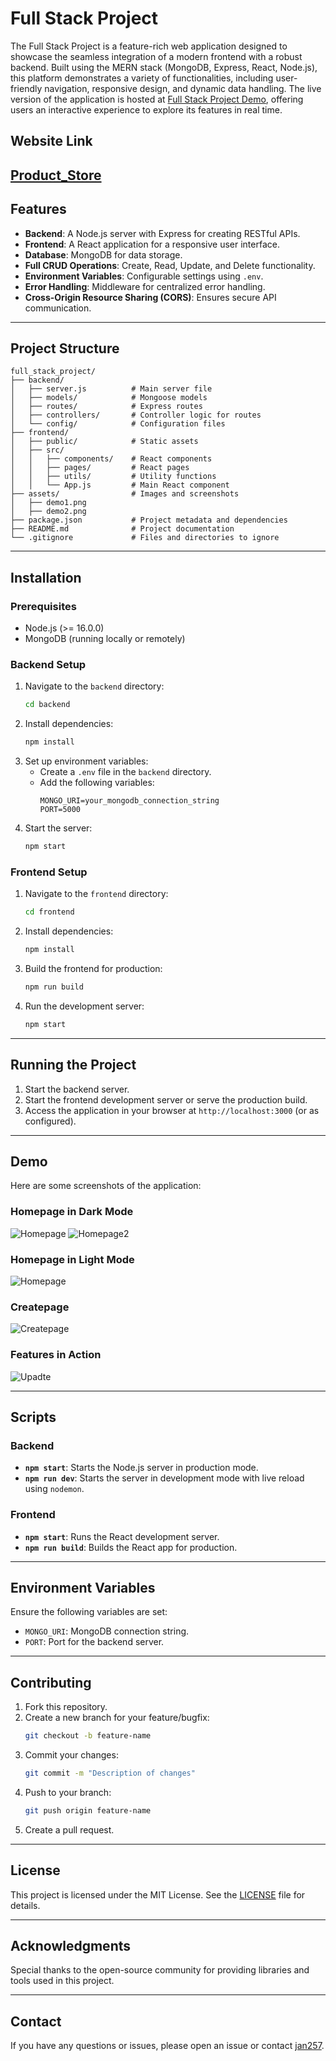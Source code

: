 # Full Stack Project

The Full Stack Project is a feature-rich web application designed to showcase the seamless integration of a modern frontend with a robust backend. Built using the MERN stack (MongoDB, Express, React, Node.js), this platform demonstrates a variety of functionalities, including user-friendly navigation, responsive design, and dynamic data handling. The live version of the application is hosted at [Full Stack Project Demo](https://full-stack-project-1-6olo.onrender.com/), offering users an interactive experience to explore its features in real time.

## Website Link 

## [Product_Store](https://full-stack-project-1-6olo.onrender.com)

## Features
- **Backend**: A Node.js server with Express for creating RESTful APIs.
- **Frontend**: A React application for a responsive user interface.
- **Database**: MongoDB for data storage.
- **Full CRUD Operations**: Create, Read, Update, and Delete functionality.
- **Environment Variables**: Configurable settings using `.env`.
- **Error Handling**: Middleware for centralized error handling.
- **Cross-Origin Resource Sharing (CORS)**: Ensures secure API communication.

---

## Project Structure
```
full_stack_project/
├── backend/
│   ├── server.js          # Main server file
│   ├── models/            # Mongoose models
│   ├── routes/            # Express routes
│   ├── controllers/       # Controller logic for routes
│   └── config/            # Configuration files
├── frontend/
│   ├── public/            # Static assets
│   ├── src/
│   │   ├── components/    # React components
│   │   ├── pages/         # React pages
│   │   ├── utils/         # Utility functions
│   │   └── App.js         # Main React component
├── assets/                # Images and screenshots
│   ├── demo1.png
│   ├── demo2.png
├── package.json           # Project metadata and dependencies
├── README.md              # Project documentation
└── .gitignore             # Files and directories to ignore
```

---

## Installation

### Prerequisites
- Node.js (>= 16.0.0)
- MongoDB (running locally or remotely)

### Backend Setup
1. Navigate to the `backend` directory:
   ```bash
   cd backend
   ```
2. Install dependencies:
   ```bash
   npm install
   ```
3. Set up environment variables:
   - Create a `.env` file in the `backend` directory.
   - Add the following variables:
     ```env
     MONGO_URI=your_mongodb_connection_string
     PORT=5000
     ```
4. Start the server:
   ```bash
   npm start
   ```

### Frontend Setup
1. Navigate to the `frontend` directory:
   ```bash
   cd frontend
   ```
2. Install dependencies:
   ```bash
   npm install
   ```
3. Build the frontend for production:
   ```bash
   npm run build
   ```
4. Run the development server:
   ```bash
   npm start
   ```

---

## Running the Project
1. Start the backend server.
2. Start the frontend development server or serve the production build.
3. Access the application in your browser at `http://localhost:3000` (or as configured).

---

## Demo
Here are some screenshots of the application:

### Homepage in Dark Mode
![Homepage](/assets/Home_Page-1.png)
![Homepage2](/assets/Home_page-2.png)

### Homepage in Light Mode
![Homepage](/assets/Home_Page-3.png)

### Createpage
![Createpage](/assets/Create_Page-1.png)

### Features in Action
![Upadte](/assets/Update_Feature.png)

---

## Scripts

### Backend
- **`npm start`**: Starts the Node.js server in production mode.
- **`npm run dev`**: Starts the server in development mode with live reload using `nodemon`.

### Frontend
- **`npm start`**: Runs the React development server.
- **`npm run build`**: Builds the React app for production.

---

## Environment Variables
Ensure the following variables are set:
- `MONGO_URI`: MongoDB connection string.
- `PORT`: Port for the backend server.

---

## Contributing
1. Fork this repository.
2. Create a new branch for your feature/bugfix:
   ```bash
   git checkout -b feature-name
   ```
3. Commit your changes:
   ```bash
   git commit -m "Description of changes"
   ```
4. Push to your branch:
   ```bash
   git push origin feature-name
   ```
5. Create a pull request.

---

## License
This project is licensed under the MIT License. See the [LICENSE](LICENSE) file for details.

---

## Acknowledgments
Special thanks to the open-source community for providing libraries and tools used in this project.

---

## Contact
If you have any questions or issues, please open an issue or contact [jan257](https://github.com/jan257).

